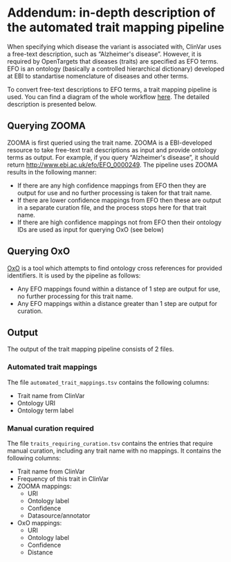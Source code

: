 # Addendum: in-depth description of the automated trait mapping pipeline

When specifying which disease the variant is associated with, ClinVar uses a free-text description, such as “Alzheimer's disease”. However, it is required by OpenTargets that diseases (traits) are specified as EFO terms. EFO is an ontology (basically a controlled hierarchical dictionary) developed at EBI to standartise nomenclature of diseases and other terms.

To convert free-text descriptions to EFO terms, a trait mapping pipeline is used. You can find a diagram of the whole workflow [here](https://docs.google.com/presentation/d/1nai1dvtfow4RkolyITcymXAsQqEwPJ8pUPcgjLDCntM/edit#slide=id.g24b2b34015_0_531). The detailed description is presented below.

## Querying ZOOMA
ZOOMA is first queried using the trait name. ZOOMA is a EBI-developed resource to take free-text trait descriptions as input and provide ontology terms as output. For example, if you query “Alzheimer's disease”, it should return http://www.ebi.ac.uk/efo/EFO_0000249. The pipeline uses ZOOMA results in the following manner:

* If there are any high confidence mappings from EFO then they are output for use and no further processing is taken for that trait name.
* If there are lower confidence mappings from EFO then these are output in a separate curation file, and the process stops here for that trait name.
* If there are high confidence mappings not from EFO then their ontology IDs are used as input for querying OxO (see below)

## Querying OxO
[OxO](http://www.ebi.ac.uk/spot/oxo/) is a tool which attempts to find ontology cross references for provided identifiers. It is used by the pipeline as follows:

* Any EFO mappings found within a distance of 1 step are output for use, no further processing for this trait name.
* Any EFO mappings within a distance greater than 1 step are output for curation.

## Output
The output of the trait mapping pipeline consists of 2 files.

### Automated trait mappings
The file `automated_trait_mappings.tsv` contains the following columns:

* Trait name from ClinVar
* Ontology URI
* Ontology term label

### Manual curation required
The file `traits_requiring_curation.tsv` contains the entries that require manual curation, including any trait name
with no mappings. It contains the following columns:

* Trait name from ClinVar
* Frequency of this trait in ClinVar
* ZOOMA mappings:
  * URI
  * Ontology label
  * Confidence
  * Datasource/annotator
* OxO mappings:
  * URI
  * Ontology label
  * Confidence
  * Distance
